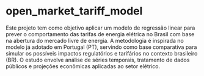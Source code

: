 # open_market_tariff_model
Este projeto tem como objetivo aplicar um modelo de regressão linear para prever o comportamento das tarifas de energia elétrica no Brasil com base na abertura do mercado livre de energia. A metodologia é inspirada no modelo já adotado em Portugal (PT), servindo como base comparativa para simular os possíveis impactos regulatórios e tarifários no contexto brasileiro (BR). O estudo envolve análise de séries temporais, tratamento de dados públicos e projeções econômicas aplicadas ao setor elétrico.
